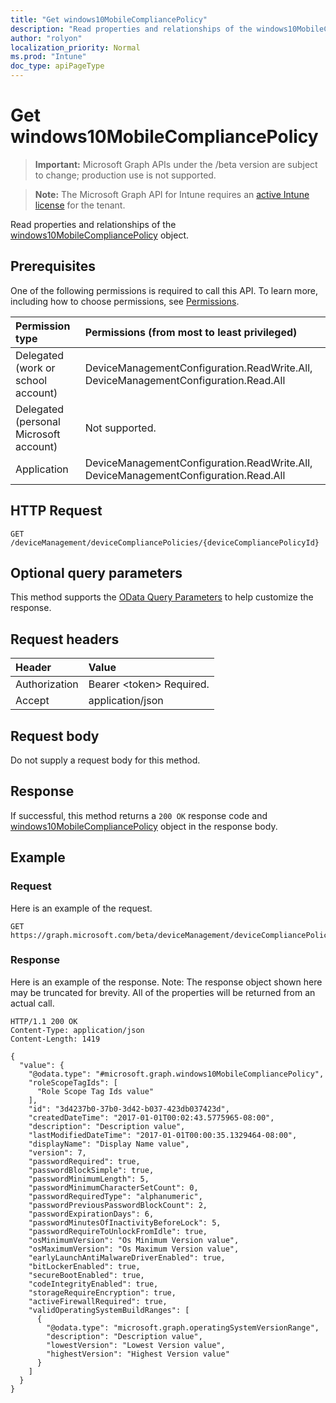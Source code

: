 ```yaml
---
title: "Get windows10MobileCompliancePolicy"
description: "Read properties and relationships of the windows10MobileCompliancePolicy object."
author: "rolyon"
localization_priority: Normal
ms.prod: "Intune"
doc_type: apiPageType
---
```


# Get windows10MobileCompliancePolicy

> **Important:** Microsoft Graph APIs under the /beta version are subject to change; production use is not supported.

> **Note:** The Microsoft Graph API for Intune requires an [active Intune license](https://go.microsoft.com/fwlink/?linkid=839381) for the tenant.

Read properties and relationships of the [windows10MobileCompliancePolicy](../resources/intune-deviceconfig-windows10mobilecompliancepolicy.md) object.

## Prerequisites
One of the following permissions is required to call this API. To learn more, including how to choose permissions, see [Permissions](/graph/permissions-reference.md).

|Permission type|Permissions (from most to least privileged)|
|:---|:---|
|Delegated (work or school account)|DeviceManagementConfiguration.ReadWrite.All, DeviceManagementConfiguration.Read.All|
|Delegated (personal Microsoft account)|Not supported.|
|Application|DeviceManagementConfiguration.ReadWrite.All, DeviceManagementConfiguration.Read.All|

## HTTP Request
<!-- {
  "blockType": "ignored"
}
-->
``` http
GET /deviceManagement/deviceCompliancePolicies/{deviceCompliancePolicyId}
```

## Optional query parameters
This method supports the [OData Query Parameters](https://docs.microsoft.com/en-us/graph/query-parameters) to help customize the response.

## Request headers
|Header|Value|
|:---|:---|
|Authorization|Bearer &lt;token&gt; Required.|
|Accept|application/json|

## Request body
Do not supply a request body for this method.

## Response
If successful, this method returns a `200 OK` response code and [windows10MobileCompliancePolicy](../resources/intune-deviceconfig-windows10mobilecompliancepolicy.md) object in the response body.

## Example

### Request
Here is an example of the request.
``` http
GET https://graph.microsoft.com/beta/deviceManagement/deviceCompliancePolicies/{deviceCompliancePolicyId}
```

### Response
Here is an example of the response. Note: The response object shown here may be truncated for brevity. All of the properties will be returned from an actual call.
``` http
HTTP/1.1 200 OK
Content-Type: application/json
Content-Length: 1419

{
  "value": {
    "@odata.type": "#microsoft.graph.windows10MobileCompliancePolicy",
    "roleScopeTagIds": [
      "Role Scope Tag Ids value"
    ],
    "id": "3d4237b0-37b0-3d42-b037-423db037423d",
    "createdDateTime": "2017-01-01T00:02:43.5775965-08:00",
    "description": "Description value",
    "lastModifiedDateTime": "2017-01-01T00:00:35.1329464-08:00",
    "displayName": "Display Name value",
    "version": 7,
    "passwordRequired": true,
    "passwordBlockSimple": true,
    "passwordMinimumLength": 5,
    "passwordMinimumCharacterSetCount": 0,
    "passwordRequiredType": "alphanumeric",
    "passwordPreviousPasswordBlockCount": 2,
    "passwordExpirationDays": 6,
    "passwordMinutesOfInactivityBeforeLock": 5,
    "passwordRequireToUnlockFromIdle": true,
    "osMinimumVersion": "Os Minimum Version value",
    "osMaximumVersion": "Os Maximum Version value",
    "earlyLaunchAntiMalwareDriverEnabled": true,
    "bitLockerEnabled": true,
    "secureBootEnabled": true,
    "codeIntegrityEnabled": true,
    "storageRequireEncryption": true,
    "activeFirewallRequired": true,
    "validOperatingSystemBuildRanges": [
      {
        "@odata.type": "microsoft.graph.operatingSystemVersionRange",
        "description": "Description value",
        "lowestVersion": "Lowest Version value",
        "highestVersion": "Highest Version value"
      }
    ]
  }
}
```





